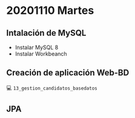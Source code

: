 # 20201110 Martes

## Intalación de MySQL

* Instalar MySQL 8
* Instalar Workbeanch

## Creación de aplicación Web-BD

:computer: `13_gestion_candidatos_basedatos`

## JPA

